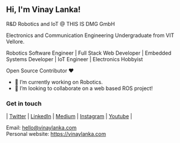 ## Hi, I'm Vinay Lanka! 

R&D Robotics and IoT @ THIS IS DMG GmbH

Electronics and Communication Engineering Undergraduate from VIT Vellore.

Robotics Software Engineer | Full Stack Web Developer | Embedded Systems Developer | IoT Engineer | Electronics Hobbyist 

Open Source Contributor ❤️

- 🔭 I’m currently working on Robotics.
- 👯 I’m looking to collaborate on a web based ROS project! 

### Get in touch

| [Twitter](https://twitter.com/vinay_lanka) | [LinkedIn](https://www.linkedin.com/in/vinaylanka/) | [Medium](https://medium.com/@vinaylanka) | [Instagram](https://www.instagram.com/vinaylanka/) | [Youtube](https://www.youtube.com/channel/UCgAPhxlyvs-Pi1v_MuodhKw) |

Email: hello@vinaylanka.com<br>
Personal website: https://vinaylanka.com

